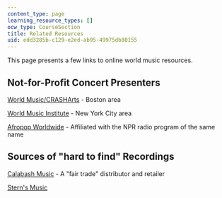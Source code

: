 ```yaml
---
content_type: page
learning_resource_types: []
ocw_type: CourseSection
title: Related Resources
uid: edd3285b-c129-e2ed-ab95-49975db80155
---
```


This page presents a few links to online world music resources.

Not-for-Profit Concert Presenters
---------------------------------

[World Music/CRASHArts](http://www.worldmusic.org/) - Boston area

[World Music Institute](http://www.worldmusicinstitute.org/) - New York City area

[Afropop Worldwide](http://afropop.org/) - Affiliated with the NPR radio program of the same name

Sources of "hard to find" Recordings
------------------------------------

[Calabash Music](http://www.calabashmusic.com/) - A "fair trade" distributor and retailer

[Stern's Music](http://www.sternsmusic.com/)